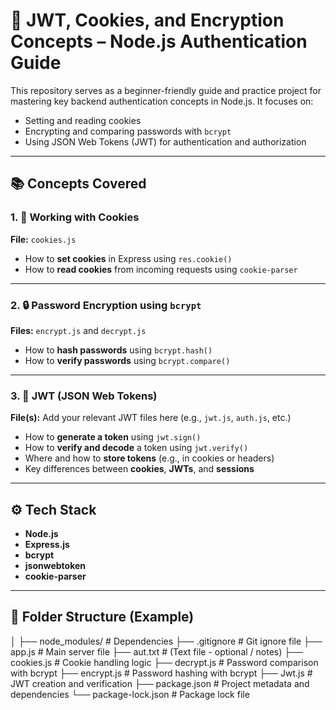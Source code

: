 # 🔐 JWT, Cookies, and Encryption Concepts – Node.js Authentication Guide

This repository serves as a beginner-friendly guide and practice project for mastering key backend authentication concepts in Node.js. It focuses on:

- Setting and reading cookies
- Encrypting and comparing passwords with `bcrypt`
- Using JSON Web Tokens (JWT) for authentication and authorization

---

## 📚 Concepts Covered

### 1. 🍪 Working with Cookies  
**File:** `cookies.js`  
- How to **set cookies** in Express using `res.cookie()`
- How to **read cookies** from incoming requests using `cookie-parser`

---

### 2. 🔒 Password Encryption using `bcrypt`  
**Files:** `encrypt.js` and `decrypt.js`  
- How to **hash passwords** using `bcrypt.hash()`
- How to **verify passwords** using `bcrypt.compare()`

---

### 3. 🔐 JWT (JSON Web Tokens)  
**File(s):** Add your relevant JWT files here (e.g., `jwt.js`, `auth.js`, etc.)  
- How to **generate a token** using `jwt.sign()`
- How to **verify and decode** a token using `jwt.verify()`
- Where and how to **store tokens** (e.g., in cookies or headers)
- Key differences between **cookies**, **JWTs**, and **sessions**

---

## ⚙️ Tech Stack

- **Node.js**
- **Express.js**
- **bcrypt**
- **jsonwebtoken**
- **cookie-parser**

---

## 📁 Folder Structure (Example)

│
├── node_modules/ # Dependencies
├── .gitignore # Git ignore file
├── app.js # Main server file
├── aut.txt # (Text file - optional / notes)
├── cookies.js # Cookie handling logic
├── decrypt.js # Password comparison with bcrypt
├── encrypt.js # Password hashing with bcrypt
├── Jwt.js # JWT creation and verification
├── package.json # Project metadata and dependencies
└── package-lock.json # Package lock file
